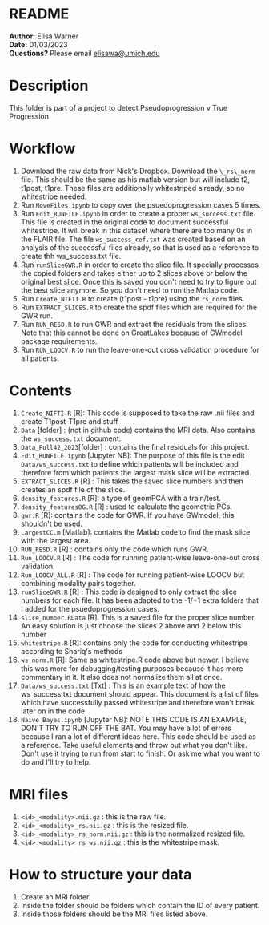 # README

**Author:** Elisa Warner  
**Date:** 01/03/2023  
**Questions?** Please email elisawa@umich.edu  

# Description
This folder is part of a project to detect Pseudoprogression v True Progression

# Workflow
1. Download the raw data from Nick's Dropbox. Download the `\_rs\_norm` file. This should be the same as his matlab version but will include t2, t1post, t1pre. These files are additionally whitestriped already, so no whitestripe needed.   
2. Run `MoveFiles.ipynb` to copy over the psuedoprogression cases 5 times.  
3. Run `Edit_RUNFILE.ipynb` in order to create a proper `ws_success.txt` file. This file is created in the original code to document successful whitestripe. It will break in this dataset where there are too many 0s in the FLAIR file. The file `ws_success_ref.txt` was created based on an analysis of the successful files already, so that is used as a reference to create thh ws_success.txt file.  
4. Run `runSliceGWR.R` in order to create the slice file. It specially processes the copied folders and takes either up to 2 slices above or below the original best slice. Once this is saved you don't need to try to figure out the best slice anymore. So you don't need to run the Matlab code.  
5. Run `Create_NIFTI.R` to create (t1post - t1pre) using the `rs_norm` files.  
6. Run `EXTRACT_SLICES.R` to create the spdf files which are required for the GWR run.  
7. Run `RUN_RESD.R` to run GWR and extract the residuals from the slices. Note that this cannot be done on GreatLakes because of GWmodel package requirements.  
8. Run `RUN_LOOCV.R` to run the leave-one-out cross validation procedure for all patients.  

# Contents
1. `Create_NIFTI.R` [R]: This code is supposed to take the raw .nii files and create T1post-T1pre and stuff 
2. `Data` [folder] : (not in github code) contains the MRI data. Also contains the `ws_success.txt` document.  
3. `Data_Full42_2023`[folder] : contains the final residuals for this project.  
4. `Edit_RUNFILE.ipynb` [Jupyter NB]:  The purpose of this file is the edit `Data/ws_success.txt` to define which patients will be included and therefore from which patients the largest mask slice will be extracted.    
5. `EXTRACT_SLICES.R` [R] : This takes the saved slice numbers and then creates an spdf file of the slice.  
6. `density_features.R` [R]: a type of geomPCA with a train/test.  
7. `density_featuresOG.R` [R] : used to calculate the geometric PCs.   
8. `gwr.R` [R]: contains the code for GWR. If you have GWmodel, this shouldn't be used.    
9. `LargestCC.m` [Matlab]: contains the Matlab code to find the mask slice with the largest area.  
10. `RUN_RESD.R` [R] : contains only the code which runs GWR.  
11. `Run_LOOCV.R` [R] : The code for running patient-wise leave-one-out cross validation.  
12. `Run_LOOCV_ALL.R` [R] : The code for running patient-wise LOOCV but combining modality pairs together.  
13. `runSliceGWR.R` [R] : This code is designed to only extract the slice numbers for each file. It has been adapted to the -1/+1 extra folders that I added for the psuedoprogression cases.    
14. `slice_number.RData` [R]: This is a saved file for the proper slice number. An easy solution is just choose the slices 2 above and 2 below this number    
15. `whitestripe.R` [R]: contains only the code for conducting whitestripe according to Shariq's methods  
16. `ws_norm.R` [R]: Same as whitestripe.R code above but newer. I believe this was more for debugging/testing purposes because it has more commentary in it. It also does not normalize them all at once.  
17. `Data/ws_success.txt` [Txt] : This is an example text of how the ws_success.txt document should appear. This document is a list of files which have successfully passed whitestripe and therefore won't break later on in the code.  
18. `Naive Bayes.ipynb` [Jupyter NB]: NOTE THIS CODE IS AN EXAMPLE, DON'T TRY TO RUN OFF THE BAT. You may have a lot of errors because I ran a lot of different ideas here. This code should be used as a reference. Take useful elements and throw out what you don't like. Don't use it trying to run from start to finish. Or ask me what you want to do and I'll try to help.  

# MRI files
1. `<id>_<modality>.nii.gz` : this is the raw file.  
2. `<id>_<modality>_rs.nii.gz` : this is the resized file.  
3. `<id>_<modality>_rs_norm.nii.gz` : this is the normalized resized file.  
4. `<id>_<modality>_rs_ws.nii.gz` : this is the whitestripe mask.  

# How to structure your data
1. Create an MRI folder.  
2. Inside the folder should be folders which contain the ID of every patient.  
3. Inside those folders should be the MRI files listed above.  